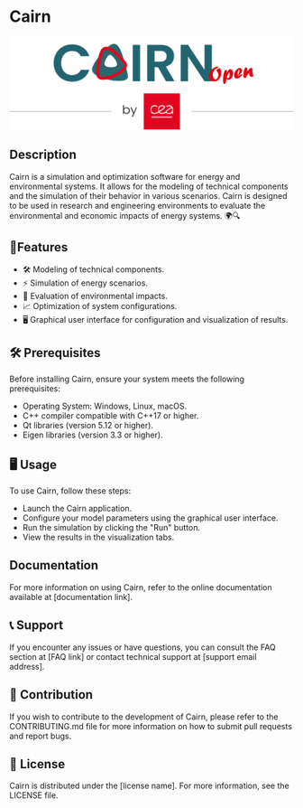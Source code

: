 # Cairn 

![logo_cairn](resources/images/cairnopen.png)

## Description
Cairn is a simulation and optimization software for energy and environmental systems. It allows for the modeling of technical components and the simulation of their behavior in various scenarios. Cairn is designed to be used in research and engineering environments to evaluate the environmental and economic impacts of energy systems. 🌍🔍

## 🌟Features
- 🛠️ Modeling of technical components. 
- ⚡ Simulation of energy scenarios. 
- 🌳 Evaluation of environmental impacts. 
- 📈 Optimization of system configurations. 
- 🖥️ Graphical user interface for configuration and visualization of results. 

## 🛠️ Prerequisites
Before installing Cairn, ensure your system meets the following prerequisites:

- Operating System: Windows, Linux, macOS. 
- C++ compiler compatible with C++17 or higher. 
- Qt libraries (version 5.12 or higher). 
- Eigen libraries (version 3.3 or higher). 

## 🖥️ Usage
To use Cairn, follow these steps:

- Launch the Cairn application. 
- Configure your model parameters using the graphical user interface. 
- Run the simulation by clicking the "Run" button.
- View the results in the visualization tabs.

## Documentation
For more information on using Cairn, refer to the online documentation available at [documentation link].

## 📞 Support
If you encounter any issues or have questions, you can consult the FAQ section at [FAQ link] or contact technical support at [support email address]. 

## 🤝 Contribution
If you wish to contribute to the development of Cairn, please refer to the CONTRIBUTING.md file for more information on how to submit pull requests and report bugs. 

## 📜 License
Cairn is distributed under the [license name]. For more information, see the LICENSE file. 
